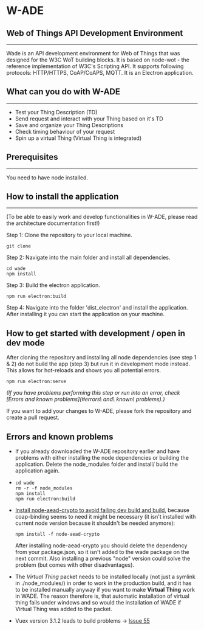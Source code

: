 # W-ADE

## **W**eb of Things **A**PI **D**evelopment **E**nvironment

---

Wade is an API development environment for Web of Things that was designed for the W3C WoT building blocks. 
It is based on node-wot - the reference implementation of W3C's Scripting API. 
It supports following protocols: HTTP/HTTPS, CoAP/CoAPS, MQTT.
It is an Electron application.

## What can you do with W-ADE

---
- Test your Thing Description (TD)
- Send request and interact with your Thing based on it's TD
- Save and organize your Thing Descriptions
- Check timing behaviour of your request
- Spin up a virtual Thing (Virtual Thing is integrated)

## Prerequisites

---
You need to have node installed. 

## How to install the application

---
(To be able to easily work and develop functionalities in W-ADE, please read the architecture documentation first!)

Step 1: Clone the repository to your local machine.

```
git clone 
```

Step 2: Navigate into the main folder and install all dependencies.

```
cd wade
npm install 
```

Step 3: Build the electron application.

```
npm run electron:build
```

Step 4: Navigate into the folder 'dist_electron' and install the application. After installing it you can start the application on your machine.

## How to get started with development / open in dev mode

After cloning the repository and installing all node dependencies (see step 1 & 2) do not build the app (step 3) but run it in development mode instead. 
This allows for hot-reloads and shows you all potential errors.

```
npm run electron:serve
```

_(If you have problems performing this step or run into an error, check [Errors and known problems](#errors\ and\ known\ problems).)_

If you want to add your changes to W-ADE, please fork the repository and create a pull request.

## Errors and known problems

- If you already downloaded the W-ADE repository earlier and have problems with either installing the node dependencies or building the application. Delete the node_modules folder and install/ build the application again.

- 
  ```
  cd wade 
  rm -r -f node_modules
  npm install 
  npm run electron:build
  ```

- [Install node-aead-crypto to avoid failing dev build and build](https://gitlab.lrz.de/tum-ei-esi/wade/issues/22),
   because coap-binding seems to need it might be necessary (it isn't installed
   with current node version because it shouldn't be needed anymore):

  ```
  npm install -f node-aead-crypto
  ```

  After installing node-aead-crypto you should delete the dependency from your package.json, so it isn't added to the wade package on the next commit. Also installing a previous "node" version could solve the problem (but
  comes with other disadvantages).

- The *Virtual Thing* packet needs to be installed locally (not just a symlink in ./node_modules/) in order to work in the production build, and it has to be installed manually anyway if you want to make **Virtual Thing** work in WADE. The reason therefore is, that automatic installation of virtual thing fails under windows and so would
the installation of WADE if Virtual Thing was added to the packet.

- Vuex version 3.1.2 leads to build problems -> [Issue 55](https://gitlab.lrz.de/tum-ei-esi/wade/issues/55)